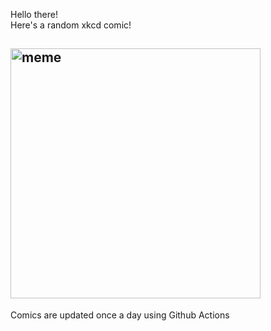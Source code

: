 Hello there! <br>Here's a random xkcd comic!<br>
## <img src="https://imgs.xkcd.com/comics/visual_field.png" alt="meme" width="400"/><br>
Comics are updated once a day using Github Actions